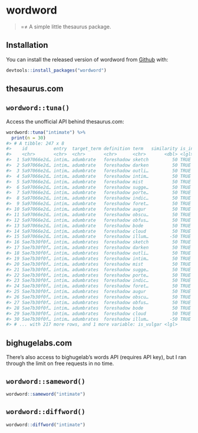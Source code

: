 
<!-- README.md is generated from README.Rmd. Please edit that file -->

# wordword

> \=≠ A simple little thesaurus package.

## Installation

You can install the released version of wordword from
[Github](https://github.com) with:

``` r
devtools::install_packages("wordword")
```

## thesaurus.com

## `wordword::tuna()`

Access the unofficial API behind thesaurus.com:

``` r
wordword::tuna("intimate") %>%
  print(n = 30)
#> # A tibble: 247 x 8
#>    id          entry  target_term definition term   similarity is_informal
#>    <chr>       <chr>  <chr>       <chr>      <chr>       <dbl> <lgl>      
#>  1 5a97066e2d… intim… adumbrate   foreshadow sketch         50 TRUE       
#>  2 5a97066e2d… intim… adumbrate   foreshadow darken         50 TRUE       
#>  3 5a97066e2d… intim… adumbrate   foreshadow outli…         50 TRUE       
#>  4 5a97066e2d… intim… adumbrate   foreshadow intim…         50 TRUE       
#>  5 5a97066e2d… intim… adumbrate   foreshadow mist           50 TRUE       
#>  6 5a97066e2d… intim… adumbrate   foreshadow sugge…         50 TRUE       
#>  7 5a97066e2d… intim… adumbrate   foreshadow porte…         50 TRUE       
#>  8 5a97066e2d… intim… adumbrate   foreshadow indic…         50 TRUE       
#>  9 5a97066e2d… intim… adumbrate   foreshadow foret…         50 TRUE       
#> 10 5a97066e2d… intim… adumbrate   foreshadow augur          50 TRUE       
#> 11 5a97066e2d… intim… adumbrate   foreshadow obscu…         50 TRUE       
#> 12 5a97066e2d… intim… adumbrate   foreshadow obfus…         50 TRUE       
#> 13 5a97066e2d… intim… adumbrate   foreshadow bode           50 TRUE       
#> 14 5a97066e2d… intim… adumbrate   foreshadow cloud          50 TRUE       
#> 15 5a97066e2d… intim… adumbrate   foreshadow illum…        -50 TRUE       
#> 16 5ae7b30f0f… intim… adumbrates  foreshadow sketch         50 TRUE       
#> 17 5ae7b30f0f… intim… adumbrates  foreshadow darken         50 TRUE       
#> 18 5ae7b30f0f… intim… adumbrates  foreshadow outli…         50 TRUE       
#> 19 5ae7b30f0f… intim… adumbrates  foreshadow intim…         50 TRUE       
#> 20 5ae7b30f0f… intim… adumbrates  foreshadow mist           50 TRUE       
#> 21 5ae7b30f0f… intim… adumbrates  foreshadow sugge…         50 TRUE       
#> 22 5ae7b30f0f… intim… adumbrates  foreshadow porte…         50 TRUE       
#> 23 5ae7b30f0f… intim… adumbrates  foreshadow indic…         50 TRUE       
#> 24 5ae7b30f0f… intim… adumbrates  foreshadow foret…         50 TRUE       
#> 25 5ae7b30f0f… intim… adumbrates  foreshadow augur          50 TRUE       
#> 26 5ae7b30f0f… intim… adumbrates  foreshadow obscu…         50 TRUE       
#> 27 5ae7b30f0f… intim… adumbrates  foreshadow obfus…         50 TRUE       
#> 28 5ae7b30f0f… intim… adumbrates  foreshadow bode           50 TRUE       
#> 29 5ae7b30f0f… intim… adumbrates  foreshadow cloud          50 TRUE       
#> 30 5ae7b30f0f… intim… adumbrates  foreshadow illum…        -50 TRUE       
#> # ... with 217 more rows, and 1 more variable: is_vulgar <lgl>
```

## bighugelabs.com

There’s also access to bighugelab’s words API (requires API key), but I
ran through the limit on free requests in no time.

## `wordword::sameword()`

``` r
wordword::sameword("intimate")
```

## `wordword::diffword()`

``` r
wordword::diffword("intimate")
```
